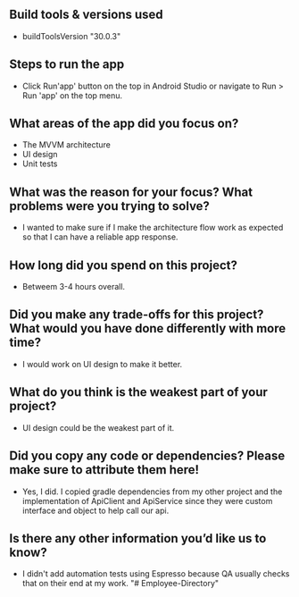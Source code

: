 ## Build tools & versions used

- buildToolsVersion "30.0.3"

## Steps to run the app

- Click Run'app' button on the top in Android Studio or navigate to Run > Run 'app' on the top menu.

## What areas of the app did you focus on?

- The MVVM architecture 
- UI design 
- Unit tests

## What was the reason for your focus? What problems were you trying to solve?

- I wanted to make sure if I make the architecture flow work as expected so that I can have a reliable app response. 

## How long did you spend on this project?

- Betweem 3-4 hours overall.

## Did you make any trade-offs for this project? What would you have done differently with more time?

- I would work on UI design to make it better.

## What do you think is the weakest part of your project?

- UI design could be the weakest part of it.

## Did you copy any code or dependencies? Please make sure to attribute them here!

- Yes, I did. I copied gradle dependencies from my other project and the implementation of ApiClient and ApiService 
since they were custom interface and object to help call our api.

## Is there any other information you’d like us to know?

- I didn't add automation tests using Espresso because QA usually checks that on their end at my work.
"# Employee-Directory" 
